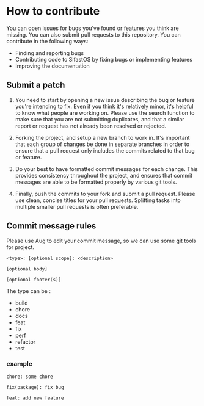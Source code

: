 # How to contribute

You can open issues for bugs you've found or features you think are missing. You can also submit pull requests to this repository.
You can contribute in the following ways:

- Finding and reporting bugs
- Contributing code to SifastOS by fixing bugs or implementing features
- Improving the documentation

## Submit a patch

1. You need to start by opening a new issue describing the bug or feature you're intending to fix. Even if you think it's relatively minor, it's helpful to know what people are working on. Please use the search function to make sure that you are not submitting duplicates, and that a similar report or request has not already been resolved or rejected.

2. Forking the project, and setup a new branch to work in. It's important that each group of changes be done in separate branches in order to ensure that a pull request only includes the commits related to that bug or feature.

3. Do your best to have formatted commit messages for each change. This provides consistency throughout the project, and ensures that commit messages are able to be formatted properly by various git tools.

4. Finally, push the commits to your fork and submit a pull request. Please use clean, concise titles for your pull requests. Splitting tasks into multiple smaller pull requests is often preferable.

## Commit message rules

Please use Aug to edit your commit message, so we can use some git tools for project.

    <type>: [optional scope]: <description>

    [optional body]

    [optional footer(s)]

The type can be :

- build
- chore
- docs
- feat
- fix
- perf
- refactor
- test

### example

    chore: some chore

    fix(package): fix bug

    feat: add new feature
